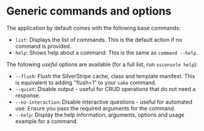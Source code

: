 # Generic commands and options

The application by default comes with the following base commands:

* `list`: Displays the list of commands. This is the default action if no command is provided.
* `help`: Shows help about a command. This is the same as `command --help`.

The following _useful_ options are available (for a full list, run `ssconsole help`):

* `--flush`: Flush the SilverStripe cache, class and template manifest. This is equivalent to adding "flush=1" to your `sake` command.
* `--quiet`: Disable output - useful for CRUD operations that do not need a response.
* `--no-interaction`: Disable interactive questions - useful for automated use. Ensure you pass the required arguments for the command.
* `--help`: Display the help information, arguments, options and usage example for a command.
